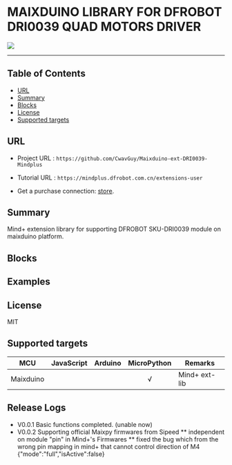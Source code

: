 # MAIXDUINO LIBRARY FOR DFROBOT DRI0039 QUAD MOTORS DRIVER 


![](./micropython/_images/featured.png)

---------------------------------------------------------

## Table of Contents

* [URL](#url)
* [Summary](#summary)
* [Blocks](#blocks)
* [License](#license)
* [Supported targets](#Supportedtargets)

## URL
* Project URL : ```https://github.com/CwavGuy/Maixduino-ext-DRI0039-Mindplus```

* Tutorial URL : ```https://mindplus.dfrobot.com.cn/extensions-user```

* Get a purchase connection: [store](https://www.dfrobot.com/).

## Summary
Mind+ extension library for supporting DFROBOT SKU-DRI0039 module on maixduino platform.

## Blocks





## Examples



## License

MIT

## Supported targets

MCU                | JavaScript    | Arduino   | MicroPython    | Remarks
------------------ | :----------: | :----------: | :---------: | -----
Maixduino        |             |              |       √      | Mind+ ext-lib


## Release Logs
* V0.0.1  Basic functions completed. (unable now)
* V0.0.2  Supporting official Maixpy firmwares from Sipeed 
**	independent on module "pin" in Mind+'s Firmwares
**	fixed the bug which from the wrong pin mapping in mind+ that cannot control direction of M4 
{"mode":"full","isActive":false}
